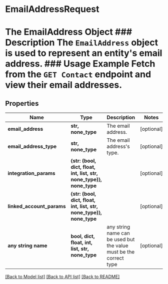 # EmailAddressRequest

# The EmailAddress Object ### Description The `EmailAddress` object is used to represent an entity's email address. ### Usage Example Fetch from the `GET Contact` endpoint and view their email addresses.

## Properties

| Name                      | Type                                                                 | Description                                                        | Notes      |
| ------------------------- | -------------------------------------------------------------------- | ------------------------------------------------------------------ | ---------- |
| **email_address**         | **str, none_type**                                                   | The email address.                                                 | [optional] |
| **email_address_type**    | **str, none_type**                                                   | The email address&#39;s type.                                      | [optional] |
| **integration_params**    | **{str: (bool, dict, float, int, list, str, none_type)}, none_type** |                                                                    | [optional] |
| **linked_account_params** | **{str: (bool, dict, float, int, list, str, none_type)}, none_type** |                                                                    | [optional] |
| **any string name**       | **bool, dict, float, int, list, str, none_type**                     | any string name can be used but the value must be the correct type | [optional] |

[[Back to Model list]](../README.md#documentation-for-models) [[Back to API list]](../README.md#documentation-for-api-endpoints) [[Back to README]](../README.md)
